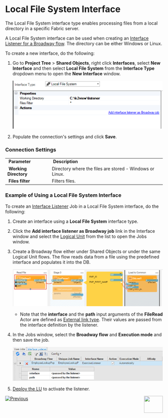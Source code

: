 # Local File System Interface


The Local File System interface type enables processing files from a local directory in a specific Fabric server.

A Local File System interface can be used when creating an [Interface Listener for a Broadway flow](/articles/19_Broadway/09_broadway_integration_with_Fabric.md#interface-listener-for-broadway-flows). The directory can be either Windows or Linux. 

To create a new interface, do the following:

1. Go to **Project Tree** > **Shared Objects**, right click **Interfaces**, select **New Interface** and then select **Local File System** from the **Interface Type** dropdown menu to open the **New Interface** window.


   ![image](images/local_1.PNG)

2. Populate the connection's settings and click **Save**.

### Connection Settings

<table>
<tbody>
<tr>
<td width="200pxl">&nbsp;<strong>Parameter</strong></td>
<td width="700pxl">&nbsp;<strong>Description</strong></td>
</tr>
<tr>
<td>&nbsp;<strong>Working Directory&nbsp;</strong></td>
<td>Directory where the files are stored - Windows or Linux.</td>
</tr>
<tr>
<td>&nbsp;<strong>Files filter</strong></td>
<td>Filters files.</td>
</tr>
</tbody>
</table>



### Example of Using a Local File System Interface

To create an [Interface Listener](/articles/19_Broadway/09_broadway_integration_with_Fabric.md#interface-listener-for-broadway-flows) Job in a Local File System interface, do the following: 

1. Create an interface using a **Local File System** interface type.

2. Click the **Add interface listener as Broadway job** link in the Interface window and select the [Logical Unit](/articles/03_logical_units/01_LU_overview.md) from the list to open the Jobs window. 

3. Create a Broadway flow either under Shared Objects or under the same Logical Unit flows. The flow reads data from a file using the predefined interface and populates it into the DB. 

   ![images](images/broadway_file_read.PNG)

   * Note that the **interface** and the **path** input arguments of the **FileRead** Actor are defined as [External link type](/articles/19_Broadway/03_broadway_actor_window.md#actors-inputs-and-outputs). Their values are passed from the interface definition by the listener.

4. In the Jobs window, select the **Broadway flow** and **Execution mode** and then save the job.

   ![images](images/02_sftp_2.PNG)

5. [Deploy the LU](/articles/16_deploy_fabric/02_deploy_from_Fabric_Studio.md) to activate the listener.



[![Previous](/articles/images/Previous.png)](05_HTTP_interface.md)[<img align="right" width="60" height="54" src="/articles/images/Next.png">](07_custom_interface.md) 
